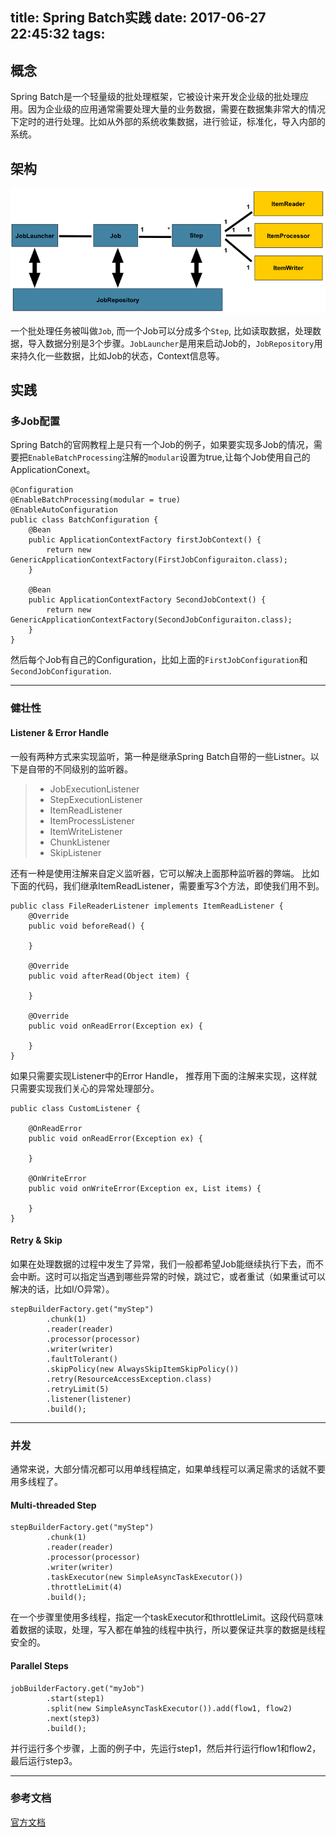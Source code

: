title: Spring Batch实践
date: 2017-06-27 22:45:32
tags:
---

## 概念
Spring Batch是一个轻量级的批处理框架，它被设计来开发企业级的批处理应用。因为企业级的应用通常需要处理大量的业务数据，需要在数据集非常大的情况下定时的进行处理。比如从外部的系统收集数据，进行验证，标准化，导入内部的系统。

<!-- more -->

## 架构
![Spring Batch构图](/uploads/spring-batch-reference-model.png)

一个批处理任务被叫做`Job`, 而一个Job可以分成多个`Step`, 比如读取数据，处理数据，导入数据分别是3个步骤。`JobLauncher`是用来启动Job的，`JobRepository`用来持久化一些数据，比如Job的状态，Context信息等。

## 实践

### 多Job配置
Spring Batch的官网教程上是只有一个Job的例子，如果要实现多Job的情况，需要把`EnableBatchProcessing`注解的`modular`设置为true,让每个Job使用自己的ApplicationConext。
```
@Configuration
@EnableBatchProcessing(modular = true)
@EnableAutoConfiguration
public class BatchConfiguration {
    @Bean
    public ApplicationContextFactory firstJobContext() {
        return new GenericApplicationContextFactory(FirstJobConfiguraiton.class);
    }

    @Bean
    public ApplicationContextFactory SecondJobContext() {
        return new GenericApplicationContextFactory(SecondJobConfiguraiton.class);
    }
}
```
然后每个Job有自己的Configuration，比如上面的`FirstJobConfiguration`和`SecondJobConfiguration`.

------------------------
### 健壮性

#### Listener & Error Handle
一般有两种方式来实现监听，第一种是继承Spring Batch自带的一些Listner。以下是自带的不同级别的监听器。
>* JobExecutionListener
>* StepExecutionListener
>* ItemReadListener
>* ItemProcessListener
>* ItemWriteListener
>* ChunkListener
>* SkipListener

还有一种是使用注解来自定义监听器，它可以解决上面那种监听器的弊端。
比如下面的代码，我们继承ItemReadListener，需要重写3个方法，即使我们用不到。
```
public class FileReaderListener implements ItemReadListener {
    @Override
    public void beforeRead() {

    }

    @Override
    public void afterRead(Object item) {

    }

    @Override
    public void onReadError(Exception ex) {

    }
}
```

如果只需要实现Listener中的Error Handle， 推荐用下面的注解来实现，这样就只需要实现我们关心的异常处理部分。
```
public class CustomListener {

    @OnReadError
    public void onReadError(Exception ex) {

    }

    @OnWriteError
    public void onWriteError(Exception ex, List items) {

    }
}
```

#### Retry & Skip
如果在处理数据的过程中发生了异常，我们一般都希望Job能继续执行下去，而不会中断。这时可以指定当遇到哪些异常的时候，跳过它，或者重试（如果重试可以解决的话，比如I/O异常）。
```
stepBuilderFactory.get("myStep")
        .chunk(1)
        .reader(reader)
        .processor(processor)
        .writer(writer)
        .faultTolerant()
        .skipPolicy(new AlwaysSkipItemSkipPolicy())
        .retry(ResourceAccessException.class)
        .retryLimit(5)
        .listener(listener)
        .build();
```

------------------

### 并发
通常来说，大部分情况都可以用单线程搞定，如果单线程可以满足需求的话就不要用多线程了。

#### Multi-threaded Step
```
stepBuilderFactory.get("myStep")
        .chunk(1)
        .reader(reader)
        .processor(processor)
        .writer(writer)
        .taskExecutor(new SimpleAsyncTaskExecutor())
        .throttleLimit(4)
        .build();
```
在一个步骤里使用多线程，指定一个taskExecutor和throttleLimit。这段代码意味着数据的读取，处理，写入都在单独的线程中执行，所以要保证共享的数据是线程安全的。

#### Parallel Steps
```
jobBuilderFactory.get("myJob")
        .start(step1)
        .split(new SimpleAsyncTaskExecutor()).add(flow1, flow2)
        .next(step3)
        .build();
```
并行运行多个步骤，上面的例子中，先运行step1，然后并行运行flow1和flow2，最后运行step3。

------------------

### 参考文档
[官方文档](https://docs.spring.io/spring-batch/reference/htmlsingle/#scalability)
